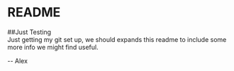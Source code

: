 README
=====
##Just Testing  
Just getting my git set up, we should expands this readme to include some more info we might find useful.

-- Alex  
